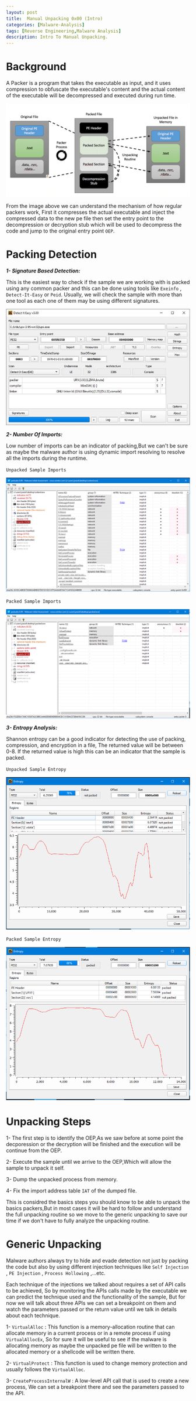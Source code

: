 ```yaml
---
layout: post
title:  Manual Unpacking 0x00 (Intro)
categories: [Malware-Analysis]
tags: [Reverse Engineering,Malware Analysis]
description: Intro To Manual Unpacking.
---
```

# Background
A Packer is a program that takes the executable as input, and it uses compression to obfuscate the executable's content and the actual content of the executable will be decompressed and executed during run time.

![Image](https://github.com/joezid/joezid.github.io/raw/main/Images/Manual%20unpacking/ezgif.com-gif-maker.png)

From the image above we can understand the mechanism of how regular packers work, First it compresses the actual executable and inject the compressed data to the new pe file then set the entry point to the decompression or decryption stub which will be used to decompress the code and jump to the original entry point `OEP`.

# Packing Detection

***1- Signature Based Detection:***

This is the easiest way to check if the sample we are working with is packed using any common packer and this can be done using tools like `Exeinfo` , `Detect-It-Easy` or `Peid`. Usually, we will check the sample with more than one tool as each one of them may be using different signatures.

![Image](https://github.com/joezid/joezid.github.io/raw/main/Images/Manual%20unpacking/screenshot.jpg)

***2- Number Of Imports:***

Low number of imports can be an indicator of packing,But we can't be sure as maybe the malware author is using dynamic import resolving to resolve all the imports during the runtime.

`Unpacked Sample Imports`

![Image](https://github.com/joezid/joezid.github.io/raw/main/Images/Manual%20unpacking/unpac_imp.PNG)

`Packed Sample Imports`

![Image](https://github.com/joezid/joezid.github.io/raw/main/Images/Manual%20unpacking/pac_imp.PNG)

***3- Entropy Analysis:***

Shannon entropy can be a good indicator for detecting the use of packing, compression, and encryption in a file, The returned value will be between 0-8.
If the returned value is high this can be an indicator that the sample is packed.

`Unpacked Sample Entropy`

![Image](https://github.com/joezid/joezid.github.io/raw/main/Images/Manual%20unpacking/unpac_entr.PNG)

`Packed Sample Entropy`

![Image](https://github.com/joezid/joezid.github.io/raw/main/Images/Manual%20unpacking/pac_entr.PNG)

# Unpacking Steps

1- The first step is to identify the OEP,As we saw before at some point the decporession or the decryption will be finished and the execution will be continue from the OEP.

2- Execute the sample until we arrive to the OEP,Which will allow the sample to unpack it self.

3- Dump the unpacked process from memory.

4- Fix the import address table `IAT` of the dumped file.

This is considred the basics steps you should know to be able to unpack the basics packers,But in most cases it will be hard to follow and understand the full unpacking routine so we move to the generic unpacking to save our time if we don't have to fully analyze the unpacking routine.

# Generic Unpacking

Malware authors always try to hide and evade detection not just by packing the code but also by using different injection techniques like `Self Injection` , `PE Injection` , `Process Hollowing` ,...etc.

Each technique of the injections we talked about requires a set of API calls to be achieved, So by monitoring the APIs calls made by the executable we can predict the technique used and the functionality of the sample, But for now we will talk about three APIs we can set a breakpoint on them and watch the parameters passed or the return value until we talk in details about each technique.

1- `VirtualAlloc` : This function is a memory-allocation routine that can allocate memory in a current process or in a remote process if using `VirtualAllocEx`, So for sure it will be useful to see if the malware is allocating memory as maybe the unpacked pe file will be written to the allocated memory or a shellcode will be written there.

2- `VirtualProtect` : This function is used to change memory protection and usually follows the `VirtualAlloc`.

3- `CreateProcessInternalW` : A low-level API call that is used to create a new process, We can set a breakpoint there and see the parameters passed to the API.






